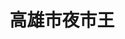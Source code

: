 ---
title: "高雄市夜市王"
description: "收錄高雄市夜市王美食賽事與排行，探索瑞豐夜市等精選活動，帶你發現高雄在地美味。"
keywords:
  - 夜市王
  - 台灣美食
  - 高雄市美食
custom_css: "/css/events/the-king-of-night-market/night-market-list.css"
type: "the-king-of-night-market"
layout: "night-market-list"
datePublished: "2025-06-02"
dateModified: "2025-06-14"

events:
  - name: "瑞豐夜市"
    link: "reifeng-night-market/"
    description: "高雄夜市王，瑞豐夜市，精選在地夜市美食與人氣攤位。"
---
